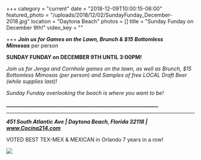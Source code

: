 +++
category = "current"
date = "2018-12-09T10:00:15-06:00"
featured_photo = "/uploads/2018/12/02/SundayFunday_December-2018.jpg"
location = "Daytona Beach"
photos = []
title = "Sunday Funday on December 9th!"
video_key = ""

+++
**_Join us for Games on the Lawn, Brunch & $15 Bottomless Mimosas_** per person

**SUNDAY FUNDAY on DECEMBER 9TH UNTIL 3:00PM!**

_Join us for Jenga and Cornhole games on the lawn, as well as Brunch, $15 Bottomless Mimosas (per person) and Samples of free LOCAL Draft Beer (while supplies last)!_

_Sunday Funday overlooking the beach is where you want to be!_

**_____________________________________________________________**

****

**_451 South Atlantic Ave | Daytona Beach, Florida 32118 | www.Cocina214.com_**

VOTED BEST TEX-MEX & MEXICAN in Orlando 7 years in a row! 

![](/uploads/2018/12/02/SundayFunday_December-2018.jpg)